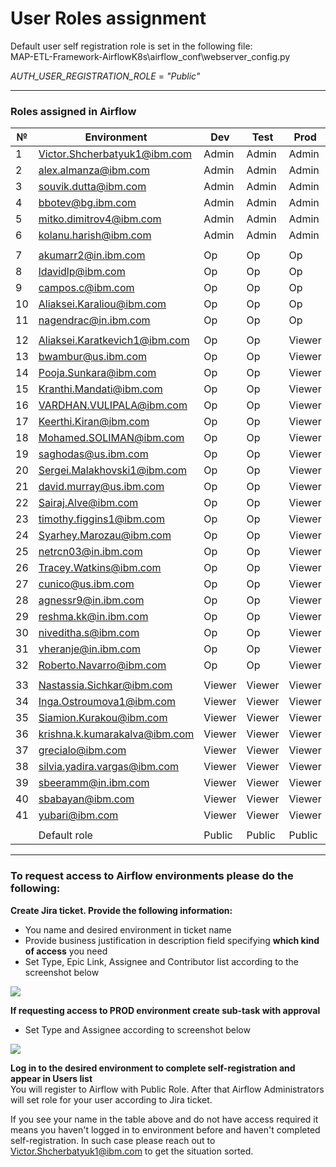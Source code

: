 # User Roles assignment

Default user self registration role is set in the following file:\
MAP-ETL-Framework-AirflowK8s\airflow_conf\webserver_config.py

_AUTH_USER_REGISTRATION_ROLE_ = _"Public"_

---
### Roles assigned in Airflow
| № | Environment |	Dev | Test | Prod |
| --- | --- | --- | --- | --- |
| 1 | Victor.Shcherbatyuk1@ibm.com | Admin | Admin | Admin |
| 2 | alex.almanza@ibm.com | Admin | Admin | Admin |
| 3 | souvik.dutta@ibm.com | Admin | Admin | Admin |
| 4 | bbotev@bg.ibm.com | Admin | Admin | Admin |
| 5 | mitko.dimitrov4@ibm.com | Admin | Admin | Admin |
| 6 | kolanu.harish@ibm.com | Admin | Admin | Admin |
| | | | | |
| 7 | akumarr2@in.ibm.com | Op | Op | Op |
| 8 | ldavidlp@ibm.com | Op | Op | Op |
| 9 | campos.c@ibm.com | Op | Op | Op |
| 10 | Aliaksei.Karaliou@ibm.com | Op | Op | Op |
| 11 | nagendrac@in.ibm.com | Op | Op | Op |
| | | | | |
| 12 | Aliaksei.Karatkevich1@ibm.com | Op | Op | Viewer |
| 13 | bwambur@us.ibm.com | Op | Op | Viewer |
| 14 | Pooja.Sunkara@ibm.com | Op | Op | Viewer |
| 15 | Kranthi.Mandati@ibm.com | Op | Op | Viewer |
| 16 | VARDHAN.VULIPALA@ibm.com | Op | Op | Viewer |
| 17 | Keerthi.Kiran@ibm.com | Op | Op | Viewer |
| 18 | Mohamed.SOLIMAN@ibm.com | Op | Op | Viewer |
| 19 | saghodas@us.ibm.com | Op | Op | Viewer |
| 20 | Sergei.Malakhovski1@ibm.com | Op | Op | Viewer |
| 21 | david.murray@us.ibm.com | Op | Op | Viewer |
| 22 | Sairaj.Alve@ibm.com | Op | Op | Viewer |
| 23 | timothy.figgins1@ibm.com | Op | Op | Viewer |
| 24 | Syarhey.Marozau@ibm.com | Op | Op | Viewer |
| 25 | netrcn03@in.ibm.com | Op | Op | Viewer |
| 26 | Tracey.Watkins@ibm.com | Op | Op | Viewer |
| 27 | cunico@us.ibm.com | Op | Op | Viewer |
| 28 | agnessr9@in.ibm.com | Op | Op | Viewer |
| 29 | reshma.kk@in.ibm.com | Op | Op | Viewer |
| 30 | niveditha.s@ibm.com | Op | Op | Viewer |
| 31 | vheranje@in.ibm.com | Op | Op | Viewer |
| 32 | Roberto.Navarro@ibm.com | Op | Op | Viewer |
| | | | | |
| 33 | Nastassia.Sichkar@ibm.com | Viewer | Viewer | Viewer |
| 34 | Inga.Ostroumova1@ibm.com | Viewer | Viewer | Viewer |
| 35 | Siamion.Kurakou@ibm.com | Viewer | Viewer | Viewer |
| 36 | krishna.k.kumarakalva@ibm.com | Viewer | Viewer | Viewer |
| 37 | grecialo@ibm.com | Viewer | Viewer | Viewer |
| 38 | silvia.yadira.vargas@ibm.com | Viewer | Viewer | Viewer |
| 39 | sbeeramm@in.ibm.com | Viewer | Viewer | Viewer |
| 40 | sbabayan@ibm.com | Viewer | Viewer | Viewer |
| 41 | yubari@ibm.com | Viewer | Viewer | Viewer |
| | | | | |
| | Default role | Public | Public | Public |

---
### To request access to Airflow environments please do the following:

**Create Jira ticket. Provide the following information:**
- You name and desired environment in ticket name
- Provide business justification in description field specifying **which kind of access** you need
- Set Type, Epic Link, Assignee and Contributor list according to the screenshot below

<img src="https://github.ibm.com/CIO-MAP/MAP-ETL-Framework-AirflowK8s/blob/master/docs/pics/3_1.jpg">

**If requesting access to PROD environment create sub-task with approval**
- Set Type and Assignee according to screenshot below

<img src="https://github.ibm.com/CIO-MAP/MAP-ETL-Framework-AirflowK8s/blob/master/docs/pics/3_2.jpg">

**Log in to the desired environment to complete self-registration and appear in Users list**\
You will register to Airflow with Public Role. After that Airflow Administrators will set role for your user according to Jira ticket.

If you see your name in the table above and do not have access required it means you haven't logged in to environment before and haven't completed self-registration. In such case please reach out to Victor.Shcherbatyuk1@ibm.com to get the situation sorted.
